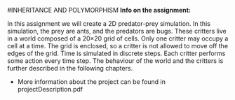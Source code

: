 #INHERITANCE AND POLYMORPHISM
**Info on the assignment:**

   In this assignment we will create a 2D predator-prey simulation. In this simulation, the prey are ants, and the predators are bugs. These critters live in a world composed of a 20×20 grid of cells. Only one critter may occupy a cell at a time. The grid is enclosed, so a critter is not allowed to move off the edges of the grid. Time is simulated in discrete steps. Each critter performs some action every time step. The behaviour of the world and the critters is further described in the following chapters.
   
  * More information about the project can be found in projectDescription.pdf
